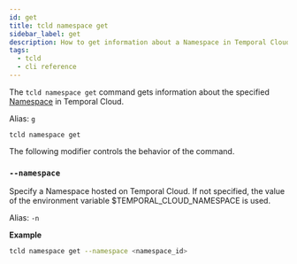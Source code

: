 ```yaml
---
id: get
title: tcld namespace get
sidebar_label: get
description: How to get information about a Namespace in Temporal Cloud using tcld.
tags:
  - tcld
  - cli reference
---
```


The `tcld namespace get` command gets information about the specified [Namespace](/concepts/what-is-a-namespace) in Temporal Cloud.

Alias: `g`

`tcld namespace get`

The following modifier controls the behavior of the command.

### `--namespace`

Specify a Namespace hosted on Temporal Cloud. If not specified, the value of the environment variable $TEMPORAL_CLOUD_NAMESPACE is used.

Alias: `-n`

**Example**

```bash
tcld namespace get --namespace <namespace_id>
```
